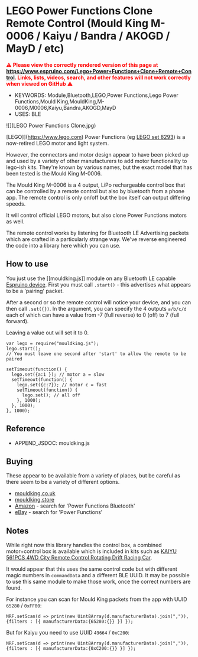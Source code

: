<!--- Copyright (c) 2023 Gordon Williams. See the file LICENSE for copying permission. -->
LEGO Power Functions Clone Remote Control (Mould King M-0006 / Kaiyu / Bandra / AKOGD / MayD / etc)
=====================================================================

<span style="color:red">:warning: **Please view the correctly rendered version of this page at https://www.espruino.com/Lego+Power+Functions+Clone+Remote+Control. Links, lists, videos, search, and other features will not work correctly when viewed on GitHub** :warning:</span>

* KEYWORDS: Module,Bluetooth,LEGO,Power Functions,Lego Power Functions,Mould King,MouldKing,M-0006,M0006,Kaiyu,Bandra,AKOGD,MayD
* USES: BLE

![](LEGO Power Functions Clone.jpg)

[LEGO]](https://www.lego.com) Power Functions (eg [LEGO set 8293](https://www.lego.com/en-gb/product/power-functions-motor-set-8293)) is
a now-retired LEGO motor and light system.

However, the connectors and motor design appear to have been picked up and used
by a variety of other manufacturers to add motor functionality to lego-ish kits.
They're known by various names, but the exact model that has been tested is the Mould King M-0006.

The Mould King M-0006 is a 4 output, LiPo rechargeable control box that can be controlled
by a remote control but also by bluetooth from a phone app. The remote control
is only on/off but the box itself can output differing speeds.

It will control official LEGO motors, but also clone Power Functions motors
as well.

The remote control works by listening for Bluetooth LE Advertising packets
which are crafted in a particularly strange way. We've reverse engineered
the code into a library here which you can use.


How to use
-----------

You just use the [[mouldking.js]] module on any Bluetooth LE capable
[Espruino device](/Order). First you must call `.start()` - this
advertises what appears to be a 'pairing' packet.

After a second or so the remote control will notice your device, and you can
then call `.set({})`. In the argument, you can specify the 4 outputs `a/b/c/d`
each of which can have a value from -7 (full reverse) to 0 (off) to 7 (full forward).

Leaving a value out will set it to 0.  

```
var lego = require("mouldking.js");
lego.start();
// You must leave one second after 'start' to allow the remote to be paired

setTimeout(function() {
  lego.set({a:1 }); // motor a = slow
  setTimeout(function() {
    lego.set({c:7}); // motor c = fast
    setTimeout(function() {
      lego.set(); // all off
    }, 1000);
  }, 1000);
}, 1000);
```

Reference
---------

* APPEND_JSDOC: mouldking.js

Buying
-------

These appear to be available from a variety of places, but be careful as there
seem to be a variety of different options.

* [mouldking.co.uk](https://www.mouldking.co.uk/collection/products/technic/mould-king-m-0006-motorized-car-parts-the-app-remote-controller-4-0-intelligent-module-motor-model-building-blocks-bricks-battery-box/)
* [mouldking.store](https://mouldking.store/themes/mould-king-m-0006/)
* [Amazon](https://www.amazon.com/s?k=power+functions+bluetooth) - search for 'Power Functions Bluetooth'
* [eBay](http://www.ebay.com/sch/i.html?_nkw=power+functions+bluetooth) - search for 'Power Functions'

Notes
------

While right now this library handles the control box, a combined motor+control box is available
which is included in kits such as [KAIYU 561PCS 4WD City Remote Control Rotating Drift Racing Car](https://www.aliexpress.com/item/1005001659998952.html).

It would appear that this uses the same control code but with different magic
numbers in `commandData` and a different BLE UUID. It may be possible to use this same module to make those
work, once the correct numbers are found.

For instance you can scan for Mould King packets from the app with UUID `65280` / `0xFF00`:

```
NRF.setScan(d => print(new Uint8Array(d.manufacturerData).join(",")), {filters : [{ manufacturerData:{65280:{}} }] });
```

But for Kaiyu you need to use UUID `49664` / `0xC200`:

```
NRF.setScan(d => print(new Uint8Array(d.manufacturerData).join(",")), {filters : [{ manufacturerData:{0xC200:{}} }] });
```
